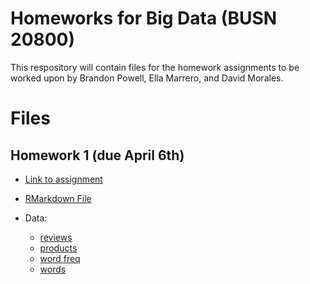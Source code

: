 # Homeworks for Big Data (BUSN 20800)

This respository will contain files for the homework assignments to be worked upon by Brandon Powell, Ella Marrero, and David Morales. 

# Files 

## Homework 1 (due April 6th) 
* [Link to assignment](https://codowd.com/bigdata/hw1/HW1.html)

* [RMarkdown File](HW1.Rmd)

* Data:
  * [reviews](https://codowd.com/bigdata/hw1/Review_subset.csv)
  * [products](https://codowd.com/bigdata/hw1/products.csv)
  * [word freq](https://codowd.com/bigdata/hw1/word_freq.csv)
  * [words](https://codowd.com/bigdata/hw1/words.csv)


